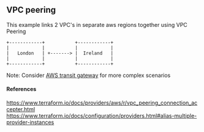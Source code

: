 ## VPC peering
This example links 2 VPC's in separate aws regions together using VPC Peering

```
+------------+           +------------+
|            |           |            |
|   London   | +-------> |  Ireland   |
|            |           |            |
+------------+           +------------+

```

Note: Consider [AWS transit gateway](https://aws.amazon.com/transit-gateway/) for more complex scenarios

#### References 
https://www.terraform.io/docs/providers/aws/r/vpc_peering_connection_accepter.html
https://www.terraform.io/docs/configuration/providers.html#alias-multiple-provider-instances 